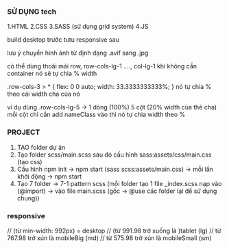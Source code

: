 ### SỬ DỤNG tech
1.HTML
2.CSS
3.SASS (sử dụng grid system)
4.JS

build desktop trước tutu responsive sau

lưu ý chuyển hình ảnh từ định dạng .avif sang .jpg

có thể dùng thoải mái row, row-cols-lg-1 ....,  col-lg-1 khi không cần container nó sẽ tự chia % width

.row-cols-3 > * {
    flex: 0 0 auto;
    width: 33.3333333333%;
} nó tự chia % theo cái width cha của nó

ví dụ dùng .row-cols-lg-5 -> 1 dòng (100%) 5 cột (20% width của thẻ cha) mỗi cột chỉ cần add nameClass vào thì nó tự chia width theo %

### PROJECT
1. TẠO folder dự án
2. Tạo folder scss/main.scss sau đó cấu hình sass:assets/css/main.css (tạo css)
3. Cấu hình npm init -> npm start (sass scss:assets/main.css) -> mỗi lần khởi động -> npm start
4. Tạo 7 folder -> 7-1 pattern scss (mỗi folder tạo 1 file _index.scss nạp vào (@import) -> vào file main.scss (gốc -> @use các folder lại để sử dụng chung))

### responsive
// (từ min-width: 992px) = desktop
// (từ 991.98 trở xuống là )tablet (lg)
// từ 767.98 trở xún là mobileBig (md)
// từ 575.98 trở xún là mobileSmall (sm)